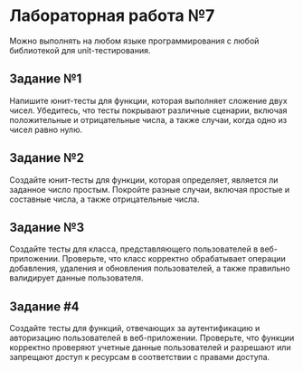 # Лабораторная работа №7

Можно выполнять на любом языке программирования с любой библиотекой для unit-тестирования.

## Задание №1

Напишите юнит-тесты для функции, которая выполняет сложение двух чисел. Убедитесь, что тесты покрывают различные сценарии, включая положительные и отрицательные числа, а также случаи, когда одно из чисел равно нулю.

## Задание №2

Создайте юнит-тесты для функции, которая определяет, является ли заданное число простым. Покройте разные случаи, включая простые и составные числа, а также отрицательные числа.

## Задание №3

Создайте тесты для класса, представляющего пользователей в веб-приложении. Проверьте, что класс корректно обрабатывает операции добавления, удаления и обновления пользователей, а также правильно валидирует данные пользователя.

## Задание #4

Создайте тесты для функций, отвечающих за аутентификацию и авторизацию пользователей в веб-приложении. Проверьте, что функции корректно проверяют учетные данные пользователей и разрешают или запрещают доступ к ресурсам в соответствии с правами доступа.
